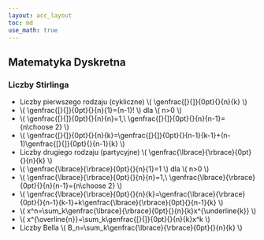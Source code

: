 ```yaml
---
layout: acc_layout
toc: md
use_math: true
---
```


Matematyka Dyskretna
---

### Liczby Stirlinga

* Liczby pierwszego rodzaju (cykliczne) \\( \genfrac{[}{]}{0pt}{}{n}{k} \\) 
* \\( \genfrac{[}{]}{0pt}{}{n}{1}=(n-1)! \\) dla \\( n>0 \\) 
* \\( \genfrac{[}{]}{0pt}{}{n}{n}=1,\ \genfrac{[}{]}{0pt}{}{n}{n-1}={n\choose 2} \\) 
* \\( \genfrac{[}{]}{0pt}{}{n}{k}=\genfrac{[}{]}{0pt}{}{n-1}{k-1}+(n-1)\genfrac{[}{]}{0pt}{}{n-1}{k} \\) 
* Liczby drugiego rodzaju (partycyjne) \\( \genfrac{\lbrace}{\rbrace}{0pt}{}{n}{k} \\) 
* \\( \genfrac{\lbrace}{\rbrace}{0pt}{}{n}{1}=1 \\) dla \\( n>0 \\) 
* \\( \genfrac{\lbrace}{\rbrace}{0pt}{}{n}{n}=1,\ \genfrac{\lbrace}{\rbrace}{0pt}{}{n}{n-1}={n\choose 2} \\) 
* \\( \genfrac{\lbrace}{\rbrace}{0pt}{}{n}{k}=\genfrac{\lbrace}{\rbrace}{0pt}{}{n-1}{k-1}+k\genfrac{\lbrace}{\rbrace}{0pt}{}{n-1}{k} \\) 
* \\( x^n=\sum_k\genfrac{\lbrace}{\rbrace}{0pt}{}{n}{k}x^{\underline{k}} \\) 
* \\( x^{\overline{n}}=\sum_k\genfrac{[}{]}{0pt}{}{n}{k}x^k \\) 
* Liczby Bella \\( B_n=\sum_k\genfrac{\lbrace}{\rbrace}{0pt}{}{n}{k} \\) 


